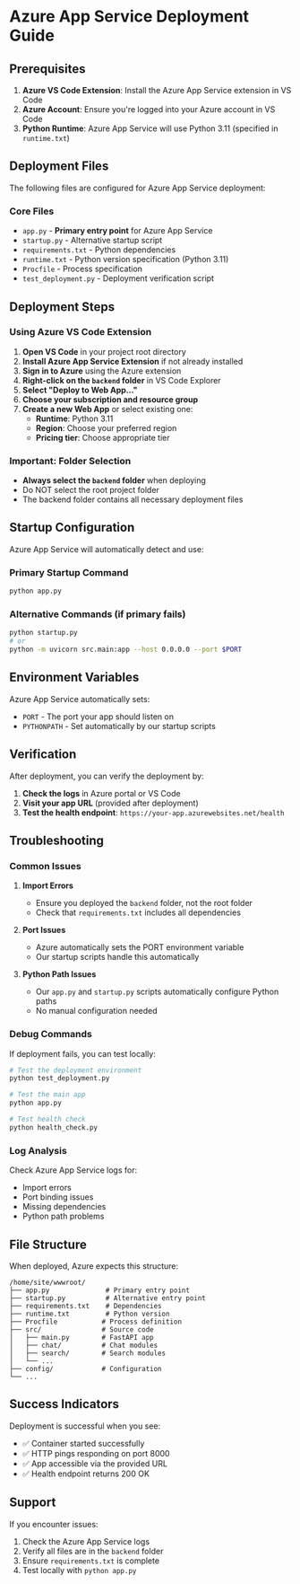 # Azure App Service Deployment Guide

## Prerequisites

1. **Azure VS Code Extension**: Install the Azure App Service extension in VS Code
2. **Azure Account**: Ensure you're logged into your Azure account in VS Code
3. **Python Runtime**: Azure App Service will use Python 3.11 (specified in `runtime.txt`)

## Deployment Files

The following files are configured for Azure App Service deployment:

### Core Files
- `app.py` - **Primary entry point** for Azure App Service
- `startup.py` - Alternative startup script
- `requirements.txt` - Python dependencies
- `runtime.txt` - Python version specification (Python 3.11)
- `Procfile` - Process specification
- `test_deployment.py` - Deployment verification script

## Deployment Steps

### Using Azure VS Code Extension

1. **Open VS Code** in your project root directory
2. **Install Azure App Service Extension** if not already installed
3. **Sign in to Azure** using the Azure extension
4. **Right-click on the `backend` folder** in VS Code Explorer
5. **Select "Deploy to Web App..."**
6. **Choose your subscription and resource group**
7. **Create a new Web App** or select existing one:
   - **Runtime**: Python 3.11
   - **Region**: Choose your preferred region
   - **Pricing tier**: Choose appropriate tier

### Important: Folder Selection
- **Always select the `backend` folder** when deploying
- Do NOT select the root project folder
- The backend folder contains all necessary deployment files

## Startup Configuration

Azure App Service will automatically detect and use:

### Primary Startup Command
```bash
python app.py
```

### Alternative Commands (if primary fails)
```bash
python startup.py
# or
python -m uvicorn src.main:app --host 0.0.0.0 --port $PORT
```

## Environment Variables

Azure App Service automatically sets:
- `PORT` - The port your app should listen on
- `PYTHONPATH` - Set automatically by our startup scripts

## Verification

After deployment, you can verify the deployment by:

1. **Check the logs** in Azure portal or VS Code
2. **Visit your app URL** (provided after deployment)
3. **Test the health endpoint**: `https://your-app.azurewebsites.net/health`

## Troubleshooting

### Common Issues

1. **Import Errors**
   - Ensure you deployed the `backend` folder, not the root folder
   - Check that `requirements.txt` includes all dependencies

2. **Port Issues**
   - Azure automatically sets the PORT environment variable
   - Our startup scripts handle this automatically

3. **Python Path Issues**
   - Our `app.py` and `startup.py` scripts automatically configure Python paths
   - No manual configuration needed

### Debug Commands

If deployment fails, you can test locally:

```bash
# Test the deployment environment
python test_deployment.py

# Test the main app
python app.py

# Test health check
python health_check.py
```

### Log Analysis

Check Azure App Service logs for:
- Import errors
- Port binding issues
- Missing dependencies
- Python path problems

## File Structure

When deployed, Azure expects this structure:
```
/home/site/wwwroot/
├── app.py              # Primary entry point
├── startup.py          # Alternative entry point
├── requirements.txt    # Dependencies
├── runtime.txt         # Python version
├── Procfile           # Process definition
├── src/               # Source code
│   ├── main.py        # FastAPI app
│   ├── chat/          # Chat modules
│   ├── search/        # Search modules
│   └── ...
├── config/            # Configuration
└── ...
```

## Success Indicators

Deployment is successful when you see:
- ✅ Container started successfully
- ✅ HTTP pings responding on port 8000
- ✅ App accessible via the provided URL
- ✅ Health endpoint returns 200 OK

## Support

If you encounter issues:
1. Check the Azure App Service logs
2. Verify all files are in the `backend` folder
3. Ensure `requirements.txt` is complete
4. Test locally with `python app.py` 